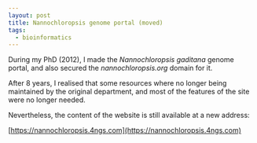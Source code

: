 ```yaml
---
layout: post
title: Nannochloropsis genome portal (moved)
tags:
  - bioinformatics
---
```


During my PhD (2012), I made the *Nannochloropsis gaditana* genome portal, and also
secured the *nannochloropsis.org* domain for it.
<!--more-->
After 8 years, I realised that some resources where no longer being maintained
by the original department, and most of the features of the site were no longer
needed.

Nevertheless, the content of the website is still available at a new address:

[https://nannochloropsis.4ngs.com](https://nannochloropsis.4ngs.com)

